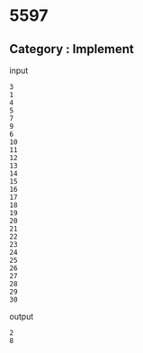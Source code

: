 # 5597
## Category : Implement

input 

    3
    1
    4
    5
    7
    9
    6
    10
    11
    12
    13
    14
    15
    16
    17
    18
    19
    20
    21
    22
    23
    24
    25
    26
    27
    28
    29
    30

output
    
    2
    8